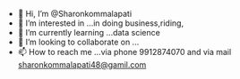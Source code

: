 - 👋 Hi, I’m @Sharonkommalapati
- 👀 I’m interested in ...in doing business,riding,
- 🌱 I’m currently learning ...data science
- 💞️ I’m looking to collaborate on ...
- 📫 How to reach me ...via phone 9912874070 and via mail sharonkommalapati48@gamil.com

<!---
Sharonkommalapati/Sharonkommalapati is a ✨ special ✨ repository because its `README.md` (this file) appears on your GitHub profile.
You can click the Preview link to take a look at your changes.
--->
